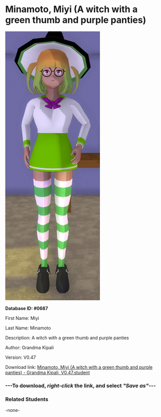 # Minamoto, Miyi (A witch with a green thumb and purple panties)

<img src="Files/Minamoto, Miyi (A witch with a green thumb and purple panties).png" title="Minamoto, Miyi (A witch with a green thumb and purple panties) - Grandma Kipali, V0.47">

**Database ID: #0687**

First Name: Miyi

Last Name: Minamoto

Description: A witch with a green thumb and purple panties

Author: Grandma Kipali

Version: V0.47

Download link: <a href="https://raw.githubusercontent.com/Arbiter1223/Daigaku-Gurashi-Custom-Students/master/Students/Files/Minamoto%2C%20Miyi%20(A%20witch%20with%20a%20green%20thumb%20and%20purple%20panties)%20-%20Grandma%20Kipali%2C%20V0.47.student">Minamoto, Miyi (A witch with a green thumb and purple panties) - Grandma Kipali, V0.47.student</a>

### ---**To download, _right-click_ the link, and select _"Save as"_**---

### Related Students

-none-
